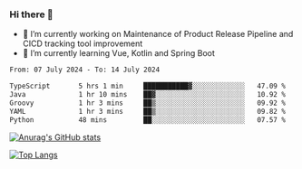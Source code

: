 ### Hi there 👋

- 🔭 I’m currently working on Maintenance of Product Release Pipeline and CICD tracking tool improvement
- 🌱 I’m currently learning Vue, Kotlin and Spring Boot

<!--START_SECTION:waka-->

```txt
From: 07 July 2024 - To: 14 July 2024

TypeScript       5 hrs 1 min     ███████████▓░░░░░░░░░░░░░   47.09 %
Java             1 hr 10 mins    ██▓░░░░░░░░░░░░░░░░░░░░░░   10.92 %
Groovy           1 hr 3 mins     ██▒░░░░░░░░░░░░░░░░░░░░░░   09.92 %
YAML             1 hr 3 mins     ██▒░░░░░░░░░░░░░░░░░░░░░░   09.82 %
Python           48 mins         ██░░░░░░░░░░░░░░░░░░░░░░░   07.57 %
```

<!--END_SECTION:waka-->

[![Anurag's GitHub stats](https://github-readme-stats.vercel.app/api?username=yunhao981&show_icons=true&theme=solarized-dark)](https://github.com/anuraghazra/github-readme-stats)

[![Top Langs](https://github-readme-stats.vercel.app/api/top-langs/?username=yunhao981&theme=solarized-dark&layout=compact)](https://github.com/anuraghazra/github-readme-stats)

<!--
**yunhao981/yunhao981** is a ✨ _special_ ✨ repository because its `README.md` (this file) appears on your GitHub profile.

Here are some ideas to get you started:

- 🔭 I’m currently working on Maintenance of Release Pipeline and CICD tracking tool improvement
- 🌱 I’m currently learning Vue, Kotlin and Spring Boot
- 👯 I’m looking to collaborate on ...
- 🤔 I’m looking for help with ...
- 💬 Ask me about ...
- 📫 How to reach me: ...
- 😄 Pronouns: ...
- ⚡ Fun fact: ...
-->


